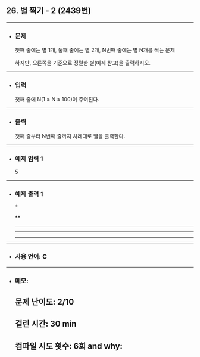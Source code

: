 ## 26. 별 찍기 - 2 (2439번)

---

- ### 문제

  첫째 줄에는 별 1개, 둘째 줄에는 별 2개, N번째 줄에는 별 N개를 찍는 문제

  하지만, 오른쪽을 기준으로 정렬한 별(예제 참고)을 출력하시오.
  
---


- ### 입력

  첫째 줄에 N(1 ≤ N ≤ 100)이 주어진다.

---

- ### 출력

  첫째 줄부터 N번째 줄까지 차례대로 별을 출력한다.

---
 
- ### 예제 입력 1 

  5

---

- ### 예제 출력 1 

      *
     **
    ***
   ****
  *****
 
---

- ### 사용 언어: C

---

- ### 메모:

  ## 문제 난이도: 2/10
  ## 걸린 시간: 30 min
  ## 컴파일 시도 횟수: 6회 and why:
  
  
